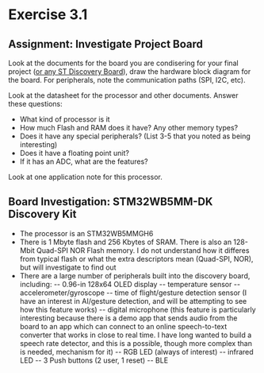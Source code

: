 # Exercise 3.1

## Assignment: Investigate Project Board
Look at the documents for the board you are condisering for your final project ([or any ST Discovery Board](https://www.st.com/en/evaluation-tools/stm32-discovery-kits.html#products)), 
draw the hardware block diagram for the board. For peripherals, note the communication paths (SPI, I2C, etc).

Look at the datasheet for the processor and other documents. Answer these questions:
- What kind of processor is it
- How much Flash and RAM does it have? Any other memory types?
- Does it have any special peripherals? (List 3-5 that you noted as being interesting)
- Does it have a floating point unit?
- If it has an ADC, what are the features?

Look at one application note for this processor.

## Board Investigation: STM32WB5MM-DK Discovery Kit

- The processor is an STM32WB5MMGH6
- There is 1 Mbyte flash and 256 Kbytes of SRAM. There is also an 128-Mbit Quad-SPI NOR Flash memory. I do not understand how it differes from typical flash or what the extra descriptors mean (Quad-SPI, NOR), but will investigate to find out
- There are a large number of peripherals built into the discovery board, including:
-- 0.96-in 128x64 OLED display
-- temperature sensor
-- accelerometer/gyroscope
-- time of flight/gesture detection sensor (I have an interest in AI/gesture detection, and will be attempting to see how this feature works)
-- digital microphone (this feature is particularly interesting because there is a demo app that sends audio from the board to an app which can connect to an online speech-to-text converter that works in close to real time. I have long wanted to build a speech rate detector, and this is a possible, though more complex than is needed, mechanism for it)
-- RGB LED (always of interest)
-- infrared LED
-- 3 Push buttons (2 user, 1 reset)
-- BLE
